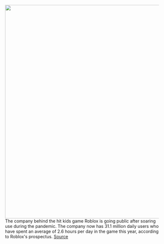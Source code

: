 <img src='https://cdn.vox-cdn.com/thumbor/XsQPeoWGZA50TBAWvoQH0n5gaDs=/0x0:1920x1080/1200x800/filters:focal(700x364:1006x670)/cdn.vox-cdn.com/uploads/chorus_image/image/67820527/LNX_Concert_Old_Town_Road.0.png' width='700px' /><br/>
The company behind the hit kids game Roblox is going public after soaring use during the pandemic. The company now has 31.1 million daily users who have spent an average of 2.6 hours per day in the game this year, according to Roblox's prospectus.
<a href='https://www.theverge.com/2020/11/19/21578491/roblox-ipo-announced-dau-increase-pandemic'> Source <a/>